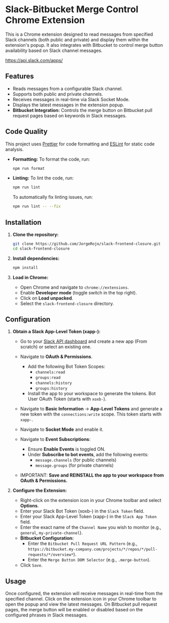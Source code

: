 # Slack-Bitbucket Merge Control Chrome Extension

This is a Chrome extension designed to read messages from specified Slack channels (both public and private) and display them within the extension's popup. It also integrates with Bitbucket to control merge button availability based on Slack channel messages.

<https://api.slack.com/apps/>

## Features

- Reads messages from a configurable Slack channel.
- Supports both public and private channels.
- Receives messages in real-time via Slack Socket Mode.
- Displays the latest messages in the extension popup.
- **Bitbucket Integration:** Controls the merge button on Bitbucket pull request pages based on keywords in Slack messages.

## Code Quality

This project uses [Prettier](https://prettier.io/) for code formatting and [ESLint](https://eslint.org/) for static code analysis.

- **Formatting:**
  To format the code, run:

  ```bash
  npm run format
  ```

- **Linting:**
  To lint the code, run:

  ```bash
  npm run lint
  ```

  To automatically fix linting issues, run:

  ```bash
  npm run lint -- --fix
  ```

## Installation

1. **Clone the repository:**

   ```bash
   git clone https://github.com/JorgeRojo/slack-frontend-closure.git
   cd slack-frontend-closure
   ```

2. **Install dependencies:**

   ```bash
   npm install
   ```

3. **Load in Chrome:**
   - Open Chrome and navigate to `chrome://extensions`.
   - Enable **Developer mode** (toggle switch in the top right).
   - Click on **Load unpacked**.
   - Select the `slack-frontend-closure` directory.

## Configuration

1. **Obtain a Slack App-Level Token (xapp-):**
   - Go to your [Slack API dashboard](https://api.slack.com/apps) and create a new app (From scratch) or select an existing one.
   - Navigate to **OAuth & Permissions**.
     - Add the following Bot Token Scopes:
       - `channels:read`
       - `groups:read`
       - `channels:history`
       - `groups:history`
     - Install the app to your workspace to generate the tokens. Bot User OAuth Token (starts with `xoxb-`).
   - Navigate to **Basic Information** -> **App-Level Tokens** and generate a new token with the `connections:write` scope. This token starts with `xapp-`.
   - Navigate to **Socket Mode** and enable it.
   - Navigate to **Event Subscriptions**:
     - Ensure **Enable Events** is toggled ON.
     - Under **Subscribe to bot events**, add the following events:
       - `message.channels` (for public channels)
       - `message.groups` (for private channels)

   - IMPORTANT: **Save and REINSTALL the app to your workspace from OAuth & Permissions.**

2. **Configure the Extension:**
   - Right-click on the extension icon in your Chrome toolbar and select **Options**.
   - Enter your Slack Bot Token (xoxb-) in the `Slack Token` field.
   - Enter your Slack App-Level Token (xapp-) in the `Slack App Token` field.
   - Enter the exact name of the `Channel Name` you wish to monitor (e.g., `general`, `my-private-channel`).
   - **Bitbucket Configuration:**
     - Enter the `Bitbucket Pull Request URL Pattern` (e.g., `https://bitbucket.my-company.com/projects/*/repos/*/pull-requests/*/overview*`).
     - Enter the `Merge Button DOM Selector` (e.g., `.merge-button`).
   - Click `Save`.

## Usage

Once configured, the extension will receive messages in real-time from the specified channel. Click on the extension icon in your Chrome toolbar to open the popup and view the latest messages. On Bitbucket pull request pages, the merge button will be enabled or disabled based on the configured phrases in Slack messages.
